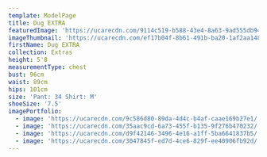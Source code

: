 ```yaml
---
template: ModelPage
title: Dug EXTRA
featuredImage: 'https://ucarecdn.com/9114c519-b588-43e4-8a63-9ad555db9496/'
imageThumbnail: 'https://ucarecdn.com/ef17b04f-8b61-491b-ba20-1af2aa148902/'
firstName: Dug EXTRA
collection: Extras
height: 5'8
measurementType: chest
bust: 96cm
waist: 89cm
hips: 101cm
size: 'Pant: 34 Shirt: M'
shoeSize: '7.5'
imagePortfolio:
  - image: 'https://ucarecdn.com/9c586d80-89da-4d4c-b4af-caae169b27e1/'
  - image: 'https://ucarecdn.com/35aac9cd-6a73-455f-b135-9f276b470232/'
  - image: 'https://ucarecdn.com/d9f42146-3496-4e16-a1ff-5ba6641837b5/'
  - image: 'https://ucarecdn.com/3047845f-ed7d-4ce6-829f-ee40906fb92d/'
---
```


